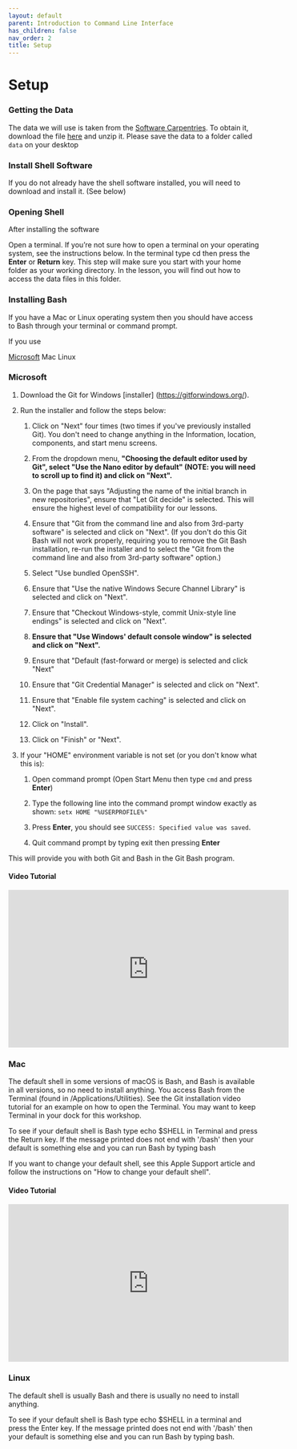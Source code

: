 ```yaml
---
layout: default
parent: Introduction to Command Line Interface
has_children: false
nav_order: 2
title: Setup
---
```


# Setup

### Getting the Data
The data we will use is taken from the [Software Carpentries](https://software-carpentry.org). To obtain it, download the file [here](https://swcarpentry.github.io/shell-novice/data/shell-lesson-data.zip) and unzip it. Please save the data to a folder called `data` on your desktop

### Install Shell Software
If you do not already have the shell software installed, you will need to download and install it. (See below)

### Opening Shell
After installing the software

Open a terminal. If you’re not sure how to open a terminal on your operating system, see the instructions below. In the terminal type cd then press the **Enter** or **Return** key. This step will make sure you start with your home folder as your working directory. In the lesson, you will find out how to access the data files in this folder.

### Installing Bash
If you have a Mac or Linux operating system then you should have access to Bash through your terminal or command prompt.

If you use

[Microsoft](https://agirlisnoone05.github.io/portfolio_workshop/cli/setup.html#Microsoft)
Mac
Linux

### Microsoft
1. Download the Git for Windows [installer] (https://gitforwindows.org/).
2. Run the installer and follow the steps below:
    1. Click on "Next" four times (two times if you've previously installed Git). You don't need to change anything in the Information, location, components, and start menu screens.

    2. From the dropdown menu, **"Choosing the default editor used by Git", select "Use the Nano editor by default" (NOTE: you will need to scroll up to find it) and click on "Next".**

    3. On the page that says "Adjusting the name of the initial branch in new repositories", ensure that "Let Git decide" is selected. This will ensure the highest level of compatibility for our lessons.

    4. Ensure that "Git from the command line and also from 3rd-party software" is selected and click on "Next". (If you don't do this Git Bash will not work properly, requiring you to remove the Git Bash installation, re-run the installer and to select the "Git from the command line and also from 3rd-party software" option.)

    5. Select "Use bundled OpenSSH".

    6. Ensure that "Use the native Windows Secure Channel Library" is selected and click on "Next".

    7. Ensure that "Checkout Windows-style, commit Unix-style line endings" is selected and click on "Next".

    8. **Ensure that "Use Windows' default console window" is selected and click on "Next".**

    9. Ensure that "Default (fast-forward or merge) is selected and click "Next"

    10. Ensure that "Git Credential Manager" is selected and click on "Next".

    11. Ensure that "Enable file system caching" is selected and click on "Next".

    12. Click on "Install".

    13. Click on "Finish" or "Next".

3. If your "HOME" environment variable is not set (or you don't know what this is):
    1. Open command prompt (Open Start Menu then type `cmd` and press **Enter**)

    2. Type the following line into the command prompt window exactly as shown:
`setx HOME "%USERPROFILE%"`

    3. Press **Enter**, you should see `SUCCESS: Specified value was saved`.

    4. Quit command prompt by typing exit then pressing **Enter**

This will provide you with both Git and Bash in the Git Bash program.

#### Video Tutorial

<iframe width="560" height="315" src="https://www.youtube.com/embed/339AEqk9c-8" title="YouTube video player" frameborder="0" allow="accelerometer; autoplay; clipboard-write; encrypted-media; gyroscope; picture-in-picture" allowfullscreen></iframe>  

### Mac
The default shell in some versions of macOS is Bash, and Bash is available in all versions, so no need to install anything. You access Bash from the Terminal (found in /Applications/Utilities). See the Git installation video tutorial for an example on how to open the Terminal. You may want to keep Terminal in your dock for this workshop.

To see if your default shell is Bash type echo $SHELL in Terminal and press the Return key. If the message printed does not end with '/bash' then your default is something else and you can run Bash by typing bash

If you want to change your default shell, see this Apple Support article and follow the instructions on "How to change your default shell".

#### Video Tutorial
<iframe width="560" height="315" src="https://www.youtube.com/embed/9LQhwETCdwY" title="YouTube video player" frameborder="0" allow="accelerometer; autoplay; clipboard-write; encrypted-media; gyroscope; picture-in-picture" allowfullscreen></iframe>  

### Linux
The default shell is usually Bash and there is usually no need to install anything.

To see if your default shell is Bash type echo $SHELL in a terminal and press the Enter key. If the message printed does not end with '/bash' then your default is something else and you can run Bash by typing bash.

